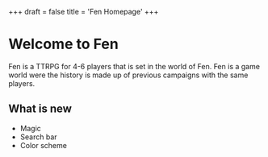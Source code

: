+++
draft = false 
title = 'Fen Homepage'
+++
# Welcome to Fen

Fen is a TTRPG for 4-6 players that is set in the world of Fen. Fen is a game world were the history is made up of previous campaigns with the same players.

## What is new

- Magic
- Search bar
- Color scheme  
